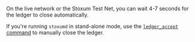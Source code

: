 On the live network or the Stoxum Test Net, you can wait 4-7 seconds for the ledger to close automatically.

If you're running `stoxumd` in stand-alone mode, use the [`ledger_accept` command](reference-stoxumd.html#ledger-accept) to manually close the ledger.
